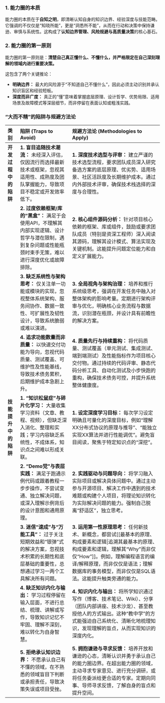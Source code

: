 
### 1. 能力圈的本质

能力圈的本质在于**自知之明**，即清晰认知自身的知识边界、经验深度与技能范畴。它强调的不仅仅是“知晓所能”，更是“洞悉所不能”，从而在行动和决策中保持谦逊、审慎与系统性。这构成了**认知边界管理、风险规避与高质量决策**的核心基石。

### 2. 能力圈的第一原则

能力圈的第一原则是：**清楚自己真正懂什么、不懂什么，并严格限定在自己深刻理解的领域内进行重要决策。**

这包含了两个关键推论：
*   **明确边界：** 最大的风险源于“不知道自己不懂什么”，因此必须主动识别并承认知识盲区和经验短板。
*   **深度而非广度：** 真正的“懂”意味着掌握底层原理、设计哲学、优势局限、适用场景及故障模式等深层细节，而非停留在表面认知或粗浅实践。


### **“大而不精”的陷阱与规避方法论**

| 类别           | 陷阱 (Traps to Avoid)                                                                  | 规避方法论 (Methodologies to Apply)                                                                                                                      |
| :----------- | :----------------------------------------------------------------------------------- | :-------------------------------------------------------------------------------------------------------------------------------------------------- |
| **开发过程中的陷阱** | **1. 盲目追随技术潮流：** 未经深入评估，仅因流行而选择最新技术或框架，忽视其适用性、成熟度及团队掌握能力，导致项目不稳定或开发效率低下。             | **1. 深度技术选型与评审：** 建立严谨的技术选型流程，要求团队成员深入研究备选方案的底层原理、优劣势、适用场景、社区活跃度及长期维护成本。通过内外部技术评审，确保技术栈选择的深度与合理性。                                                   |
|              | **2. 过度依赖框架/库的“黑盒”：** 满足于会使用API，不理解其内部实现逻辑、设计哲学与潜在限制，遇到复杂问题或性能瓶颈时束手无策，难以进行深度优化或故障排除。 | **2. 核心组件源码分析：** 针对项目核心依赖的框架、库或组件，鼓励或要求团队成员（特别是资深工程师）深入阅读其源码，理解其设计模式、算法实现及关键机制。这能提升问题定位能力和自定义扩展能力。                                                  |
|              | **3. 缺乏系统性与架构思考：** 仅关注单一功能或模块的实现，忽视整体系统架构、服务间协作、数据一致性、可扩展性及韧性设计，导致系统脆弱或难以演进。         | **3. 全局视角与架构治理：** 培养和推行系统级思考，强调在开发任务中融入对整体架构的影响考量。定期进行架构评审与优化，明确核心业务流程与数据流，识别潜在瓶颈，并设计具有前瞻性的解决方案。                                                    |
|              | **4. 追求功能数量而非质量：** 以快速交付功能为导向，忽视代码质量、测试覆盖、可维护性及性能基线，导致技术债务累积，后期维护成本急剧上升。             | **4. 质量先行与持续重构：** 将代码质量、测试覆盖（单元测试、集成测试、端到端测试）及性能指标作为项目核心交付物。通过持续的代码评审、静态代码分析工具、自动化测试及小步快跑的重构，确保技术债务可控，并提升系统整体健康度。                                   |
| **技能提升中的陷阱** | **1. “知识松鼠症”与碎片化学习：** 大量收集学习资料（文章、教程、视频），但缺乏深入消化、整理和实践；学习内容缺乏系统性，不成体系，知识点之间难以形成关联。   | **1. 设定深度学习目标：** 每次学习设定明确且可量化的深度目标，例如“理解XX分布式协议的原理与推导”、“能独立实现XX算法并进行性能调优”。避免盲目阅读，聚焦于特定知识点的“深挖”。                                                     |
|              | **2. “Demo党”与表层实践：** 满足于跑通示例代码或跟着教程一步步操作，不尝试变通、独立解决问题，或深入理解示例背后的设计意图和通用原理。           | **2. 实践驱动与问题导向：** 将学习融入实际项目或解决具体问题中。通过主动参与开源项目、解决工作中遇到的技术难题或构建个人项目，将理论知识转化为实际解决问题的能力。强制自己脱离“舒适区”，独立思考。                                              |
|              | **3. 迷信“速成”与“万能工具”：** 过于关注短期效益和“银弹”式的解决方案，忽视技术积累的长期性和底层基础的重要性，总想通过学习一两个工具解决所有问题。     | **3. 运用第一性原理思考：** 任何新技术、新概念，都尝试[[最基本的原理、构成要素和逻辑\|追溯其最基本的原理、构成要素和逻辑，理解其“Why”而非仅仅“How”]]。例如，理解编程语言的编译/解释原理，而非仅仅是语法；理解数据库的事务模型，而非仅仅是SQL语法。这能提升触类旁通的能力。 |
|              | **4. 缺乏知识内化与输出：** 学习过程停留在输入层面，不进行总结、梳理、讲解或写作，导致知识记忆不牢固、理解不深刻，难以转化为自身智慧。              | **4. 知识内化与输出：** 将所学知识通过写作（博客、技术笔记、Wiki）、分享（团队内部讲座、技术沙龙）、甚至教授他人的方式输出。这种“教中学”的方式能强迫自己系统化、清晰化地梳理知识，发现理解的盲点，从而实现知识的深度内化。                                |
|              | **5. 拒绝承认知识边界：** 不愿承认自己有不懂的领域，在不熟悉的领域盲目下判断或承担责任，导致决策失误或项目受挫。                         | **5. 拥抱谦逊与寻求反馈：** 培养开放和谦逊的心态，清晰认识并勇于承认自己的能力圈边界。在超出能力圈的领域，主动寻求专家意见、进行充分调研，或将任务委派给更合适的专家。定期向同事、导师寻求反馈，了解自身的盲点和提升空间。                                   |
